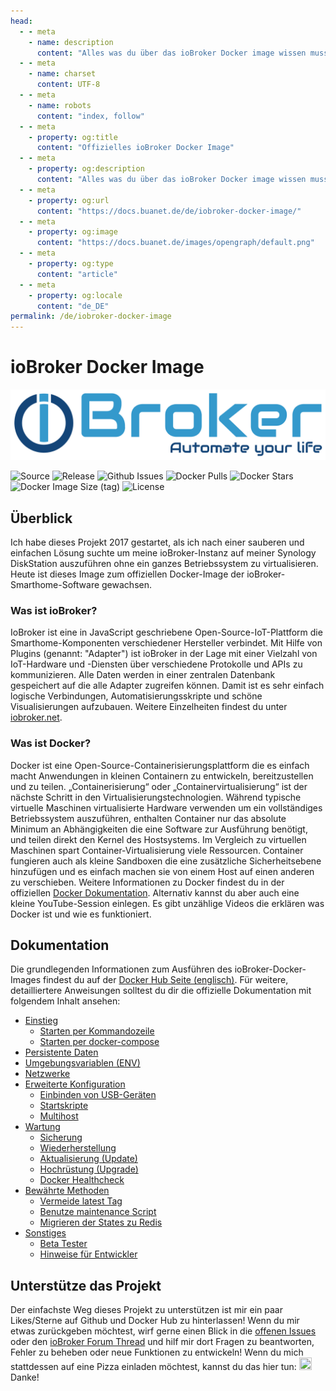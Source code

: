 ```yaml
---
head:
  - - meta
    - name: description
      content: "Alles was du über das ioBroker Docker image wissen musst."
  - - meta
    - name: charset
      content: UTF‑8
  - - meta
    - name: robots
      content: "index, follow"
  - - meta
    - property: og:title
      content: "Offizielles ioBroker Docker Image"
  - - meta
    - property: og:description
      content: "Alles was du über das ioBroker Docker image wissen musst."
  - - meta
    - property: og:url
      content: "https://docs.buanet.de/de/iobroker-docker-image/"
  - - meta
    - property: og:image
      content: "https://docs.buanet.de/images/opengraph/default.png"
  - - meta
    - property: og:type
      content: "article"
  - - meta
    - property: og:locale
      content: "de_DE"
permalink: /de/iobroker-docker-image
---
```


<!---
When using comments plugin on this site, the permalink tag length can be max 27 (location.href max 50) 
-->

# ioBroker Docker Image

![ioBroker Logo](/images/iobroker_logo.png)

![Source](https://img.shields.io/badge/source-github-blue?style=flat) ![Release](https://img.shields.io/github/v/release/buanet/ioBroker.docker?style=flat)  ![Github Issues](https://img.shields.io/github/issues/buanet/ioBroker.docker?style=flat) ![Docker Pulls](https://img.shields.io/docker/pulls/buanet/iobroker?style=flat) ![Docker Stars](https://img.shields.io/docker/stars/buanet/iobroker?style=flat) ![Docker Image Size (tag)](https://img.shields.io/docker/image-size/buanet/iobroker/latest?style=flat) ![License](https://img.shields.io/github/license/buanet/ioBroker.docker?style=flat)

## Überblick

Ich habe dieses Projekt 2017 gestartet, als ich nach einer sauberen und einfachen Lösung suchte um meine ioBroker-Instanz auf meiner Synology DiskStation auszuführen ohne ein ganzes Betriebssystem zu virtualisieren. Heute ist dieses Image zum offiziellen Docker-Image der ioBroker-Smarthome-Software gewachsen.

### Was ist ioBroker?

IoBroker ist eine in JavaScript geschriebene Open-Source-IoT-Plattform die Smarthome-Komponenten verschiedener Hersteller verbindet. Mit Hilfe von Plugins (genannt: "Adapter") ist ioBroker in der Lage mit einer Vielzahl von IoT-Hardware und -Diensten über verschiedene Protokolle und APIs zu kommunizieren.
Alle Daten werden in einer zentralen Datenbank gespeichert auf die alle Adapter zugreifen können. Damit ist es sehr einfach logische Verbindungen, Automatisierungsskripte und schöne Visualisierungen aufzubauen.
Weitere Einzelheiten findest du unter [iobroker.net](https://www.iobroker.net).

### Was ist Docker?

Docker ist eine Open-Source-Containerisierungsplattform die es einfach macht Anwendungen in kleinen Containern zu entwickeln, bereitzustellen und zu teilen. „Containerisierung“ oder „Containervirtualisierung“ ist der nächste Schritt in den Virtualisierungstechnologien. Während typische virtuelle Maschinen virtualisierte Hardware verwenden um ein vollständiges Betriebssystem auszuführen, enthalten Container nur das absolute Minimum an Abhängigkeiten die eine Software zur Ausführung benötigt, und teilen direkt den Kernel des Hostsystems. Im Vergleich zu virtuellen Maschinen spart Container-Virtualisierung viele Ressourcen.
Container fungieren auch als kleine Sandboxen die eine zusätzliche Sicherheitsebene hinzufügen und es einfach machen sie von einem Host auf einen anderen zu verschieben.
Weitere Informationen zu Docker findest du in der offiziellen [Docker Dokumentation](https://docs.docker.com). Alternativ kannst du aber auch eine kleine YouTube-Session einlegen. Es gibt unzählige Videos die erklären was Docker ist und wie es funktioniert.

## Dokumentation

Die grundlegenden Informationen zum Ausführen des ioBroker-Docker-Images findest du auf der [Docker Hub Seite (englisch)](https://hub.docker.com/r/buanet/iobroker). Für weitere, detailliertere Anweisungen solltest du dir die offizielle Dokumentation mit folgendem Inhalt ansehen:

* [Einstieg](/de/projects/iobroker-docker-image/docs.md#einstieg)
  * [Starten per Kommandozeile](/de/projects/iobroker-docker-image/docs.md#starten-per-kommandozeile)
  * [Starten per docker-compose](/de/projects/iobroker-docker-image/docs.md#starten-per-docker-compose)
* [Persistente Daten](/de/projects/iobroker-docker-image/docs.md#persistente-daten)
* [Umgebungsvariablen (ENV)](/de/projects/iobroker-docker-image/docs.md#umgebungsvariablen-env)
* [Netzwerke](/de/projects/iobroker-docker-image/docs.md#netzwerke)
* [Erweiterte Konfiguration](/de/projects/iobroker-docker-image/docs.md#erweiterte-konfiguration)
  * [Einbinden von USB-Geräten](/de/projects/iobroker-docker-image/docs.md#einbinden-von-usb-geraten)
  * [Startskripte](/de/projects/iobroker-docker-image/docs.md#startskripte)
  * [Multihost](/de/projects/iobroker-docker-image/docs.md#multihost)
* [Wartung](/de/projects/iobroker-docker-image/docs.md#wartung)
  * [Sicherung](/de/projects/iobroker-docker-image/docs.md#sicherung)
  * [Wiederherstellung](/de/projects/iobroker-docker-image/docs.md#wiederherstellung)
  * [Aktualisierung (Update)](/de/projects/iobroker-docker-image/docs.md#aktualisierung-update)
  * [Hochrüstung (Upgrade)](/de/projects/iobroker-docker-image/docs.md#hochrustung-upgrade)
  * [Docker Healthcheck](/de/projects/iobroker-docker-image/docs.md#docker-healthcheck)
* [Bewährte Methoden](/de/projects/iobroker-docker-image/docs.md#bewahrte-methoden)
  * [Vermeide latest Tag](/de/projects/iobroker-docker-image/docs.md#vermeide-latest-tag)
  * [Benutze maintenance Script](/de/projects/iobroker-docker-image/docs.md#benutze-maintenance-script)
  * [Migrieren der States zu Redis](/de/projects/iobroker-docker-image/docs.md#migrieren-der-states-zu-redis)
* [Sonstiges](/de/projects/iobroker-docker-image/docs.md#sonstiges)
  * [Beta Tester](/de/projects/iobroker-docker-image/docs.md#beta-tester)
  * [Hinweise für Entwickler](/de/projects/iobroker-docker-image/docs.md#hinweise-fur-entwickler)

<!---
## Tutorials

  Während die Dokumentation eher allgemein gehalten ist habe ich einige Tutorials erstellt denen du Schritt für Schritt folgen kannst um deinen Container erfolgreich einzurichten.

  Links folgen!
-->

## Unterstütze das Projekt

Der einfachste Weg dieses Projekt zu unterstützen ist mir ein paar Likes/Sterne auf Github und Docker Hub zu hinterlassen!
Wenn du mir etwas zurückgeben möchtest, wirf gerne einen Blick in die [offenen Issues](https://github.com/buanet/ioBroker.docker/issues) oder den [ioBroker Forum Thread](http://forum.iobroker.net/viewtopic.php?f=17&t=5089) und hilf mir dort Fragen zu beantworten, Fehler zu beheben oder neue Funktionen zu entwickeln!
Wenn du mich stattdessen auf eine Pizza einladen möchtest, kannst du das hier tun: <a href="https://www.paypal.me/buanet" target="_blank"><img src="https://buanet.de/wp-content/uploads/2017/08/pp128.png" height="20" width="20"></a><br>
Danke!